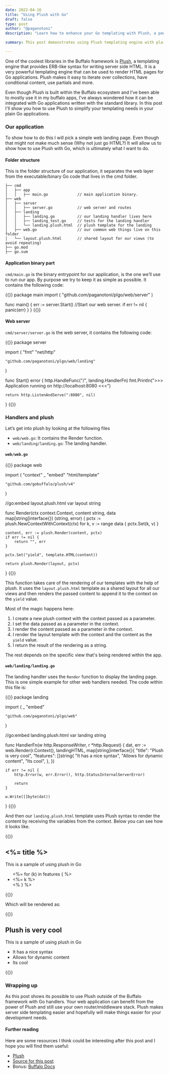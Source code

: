 ```yaml
---
date: 2022-04-16
title: "Using Plush with Go"
draft: false
type: post
author: "@paganotoni"
description: "Learn how to enhance your Go templating with Plush, a powerful template engine. Discover how to simplify template creation and management in Go applications using Plush's intuitive syntax and features."

summary: This post demonstrates using Plush templating engine with plain Go applications for server-side HTML rendering. It shows how to integrate Plush with standard Go handlers and embed templates. Learn to enhance Go web apps with Plush's ERB-like syntax for dynamic content.

---
```


One of the coolest libraries in the Buffalo framework is [Plush](https://github.com/gobuffalo/plush), a templating engine that provides ERB-like syntax for writing server side HTML. It is a very powerful templating engine that can be used to render HTML pages for Go applications. Plush makes it easy to iterate over collections, have conditional content, use partials and more.

Even though Plush is built within the Buffalo ecosystem and I’ve been able to mostly use it in my buffalo apps, I’ve always wondered how it can be integrated with Go applications written with the standard library. In this post I'll show you how to use Plush to simplify your templating needs in your plain Go applications.

### Our application

To show how to do this I will pick a simple web landing page. Even though that might not make much sense (Why not just go HTML?) It will allow us to show how to use Plush with Go, which is ultimately what I want to do.


#### Folder structure

This is the folder structure of our application, it separates the web layer from the executable/binary Go code that lives in the cmd folder.

```
├── cmd
│   ├── app
│   │   ├── main.go             // main application binary.
├── web
│   ├── server
│   │   ├── server.go           // web server and routes
│   ├── landing
│   │   ├── landing.go          // our landing handler lives here
│   │   ├── landing_test.go     // tests for the landing handler
│   │   └── landing.plush.html  // plush template for the landing
│   ├── web.go                  // our common web things live on this folder
│   └── layout.plush.html       // shared layout for our views (to avoid repeating)
├── go.mod
├── go.sum
```

#### Application binary part
`cmd/main.go` is the binary entrypoint for our application, is the one we’ll use to run our app. By purpose we try to keep it as simple as possible. It contains the following code:

{{<copyable-code language="go">}}
package main
import (
    "github.com/paganotoni/plgo/web/server"
)

func main() {
    err := server.Start()   //Start our web server.
    if err != nil {
        panic(err)
    }
}
{{</copyable-code>}}

#### Web server
`cmd/server/server.go` is the web server, it contains the following code:

{{<copyable-code language="go">}}
package server

import (
	"fmt"
	"net/http"

	"github.com/paganotoni/plgo/web/landing"
)

func Start() error {
	http.HandleFunc("/", landing.HandlerFn)
	fmt.Println(">>> Application running on http://localhost:8080 <<<")

	return http.ListenAndServe(":8080", nil)
}
{{</copyable-code>}}

### Handlers and plush

Let’s get into plush by looking at the following files

- `web/web.go`: It contains the Render function.
- `web/landing/landing.go`: The landing handler.

#### `web/web.go`

{{<copyable-code language="go">}}
package web

import (
	"context"
	_ "embed"
	"html/template"

	"github.com/gobuffalo/plush/v4"
)

//go:embed layout.plush.html
var layout string

func Render(ctx context.Context, content string, data map[string]interface{}) (string, error) {
	pctx := plush.NewContextWithContext(ctx)
	for k, v := range data {
		pctx.Set(k, v)
	}

	content, err := plush.Render(content, pctx)
	if err != nil {
		return "", err
	}

	pctx.Set("yield", template.HTML(content))

	return plush.Render(layout, pctx)
}
{{</copyable-code>}}

This function takes care of the rendering of our templates with the help of plush. It uses the `layout.plush.html` template as a shared layout for all our views and then renders the passed content to append it to the context  on the `yield` value.

Most of the magic happens here:

1. I create a new plush context with the context passed as a parameter.
2. I set the data passed as a parameter in the context.
3. I render the content passed as a parameter in the context.
4. I render the layout template with the context and the content as the `yield` value.
5. I return the result of the rendering as a string.

The rest depends on the specific view that's being rendered within the app.

#### `web/landing/landing.go`

The landing handler uses the `Render` function to display the landing page. This is one simple example for other web handlers needed. The code within this file is:


{{<copyable-code language="go">}}
package landing

import (
    _ "embed"

    "github.com/paganotoni/plgo/web"
)

//go:embed landing.plush.html
var landing string

func HandlerFn(w http.ResponseWriter, r *http.Request) {
    dat, err := web.Render(r.Context(), landingHTML, map[string]interface{}{
		"title": "Plush is very cool",
		"features": []string{
			"It has a nice syntax",
			"Allows for dynamic content",
			"Its cool",
		},
	})

	if err != nil {
		http.Error(w, err.Error(), http.StatusInternalServerError)

		return
	}

	w.Write([]byte(dat))
}
{{</copyable-code>}}

And then our `landing.plush.html` template uses Plush syntax to render the content by receiving the variables from the context. Below you can see how it looks like.

{{<copyable-code language="html">}}
<h2><%= title %></h2> <!-- Here we use the title context value. -->
<p>This is a sample of using plush in Go</p>
<ul>
    <%= for (k) in features { %> <!-- This is an iteration of the features context value. -->
        <li><%= k %></li>
    <% } %>
</ul>
{{</copyable-code>}}

Which will be rendered as:

{{<copyable-code language="html">}}
<h2>Plush is very cool</h2>
<p>This is a sample of using plush in Go</p>
<ul>
    <li>It has a nice syntax</li>
    <li>Allows for dynamic content</li>
    <li>Its cool</li>
</ul>
{{</copyable-code>}}

### Wrapping up

As this post shows its possible to use Plush outside of the Buffalo framework with Go handlers. Your web application can benefit from the power of Plush and still use your own router/middleware stack. Plush makes server side templating easier and hopefully will make things easier for your development needs.

#### Further reading

Here are some resources I think could be interesting after this post and I hope you will find them useful:

- [Plush](https://github.com/gobuffalo/plush)
- [Source for this post](https://github.com/paganotoni/plgo)
- Bonus: [Buffalo Docs](https://gobuffalo.io/documentation/)
